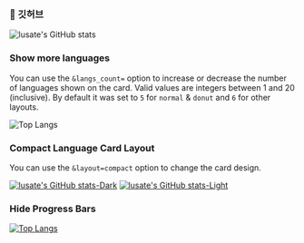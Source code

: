 ### 👋 깃허브
![lusate's GitHub stats](https://github-readme-stats.vercel.app/api?username=lusate&show_icons=true&theme=radical)


### Show more languages

You can use the `&langs_count=` option to increase or decrease the number of languages shown on the card. Valid values are integers between 1 and 20 (inclusive). By default it was set to `5` for `normal` & `donut` and `6` for other layouts.


![Top Langs](https://github-readme-stats.vercel.app/api/top-langs/?username=lusate&langs_count=8)


### Compact Language Card Layout

You can use the `&layout=compact` option to change the card design.


[![lusate's GitHub stats-Dark](https://github-readme-stats.vercel.app/api?username=lusate\&show_icons=true\&theme=dark#gh-dark-mode-only)](https://github.com/lusate/github-readme-stats#responsive-card-theme#gh-dark-mode-only)
[![lusate's GitHub stats-Light](https://github-readme-stats.vercel.app/api?username=lusate\&show_icons=true\&theme=default#gh-light-mode-only)](https://github.com/lusate/github-readme-stats#responsive-card-theme#gh-light-mode-only)

### Hide Progress Bars


﻿[![Top Langs](https://github-readme-stats.vercel.app/api/top-langs/?username=lusate&langs_count=10&layout=compact&theme=dark)](https://github.com/lusate/lusate)


<!--
**lusate/lusate** is a ✨ _special_ ✨ repository because its `README.md` (this file) appears on your GitHub profile.

Here are some ideas to get you started:

- 🔭 I’m currently working on ...
- 🌱 I’m currently learning ...
- 👯 I’m looking to collaborate on ...
- 🤔 I’m looking for help with ...
- 💬 Ask me about ...
- 📫 How to reach me: ...
- 😄 Pronouns: ...
- ⚡ Fun fact: ...
-->
